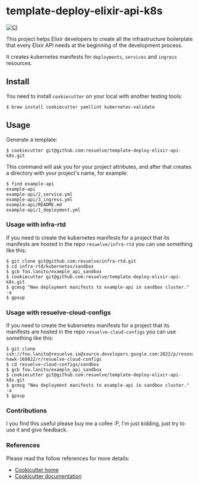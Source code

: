 # template-deploy-elixir-api-k8s

[![CI](https://github.com/resuelve/template-deploy-elixir-api-k8s/actions/workflows/ci.yml/badge.svg)](https://github.com/resuelve/template-deploy-elixir-api-k8s/actions/workflows/ci.yml)

This project helps Elixir developers to create all the infrastructure boilerplate that every Elixir API needs
at the beginning of the development process.

It creates kubernetes manifests for `deployments`, `services` and `ingress` resources.

## Install

You need to install `cookiecutter` on your local with another testing tools:

``` shell
$ brew install cookiecutter yamllint kubernetes-validate
```

## Usage

Generate a template:

``` shell
$ cookiecutter git@github.com:resuelve/template-deploy-elixir-api-k8s.git
```

This command will ask you for your project attributes, and after that
creates a directory with your project's name, for example:

``` shell
$ find example-api
example-api
example-api/2_service.yml
example-api/3_ingress.yml
example-api/README.md
example-api/1_deployment.yml
```

### Usage with infra-rtd

If you need to create the kubernetes manifests for a project that its manifests are hosted in the repo
`resuelve/infra-rtd` you can use something like this:

``` shell
$ git clone git@github.com:resuelve/infra-rtd.git
$ cd infra-rtd/kubernetes/sandbox
$ gcb foo.lanito/example_api_sandbox
$ cookiecutter git@github.com:resuelve/template-deploy-elixir-api-k8s.git
$ gcmsg "New deployment manifests to example-api in sandbox cluster." -a
$ gpsup
```

### Usage with resuelve-cloud-configs

If you need to create the kubernetes manifests for a project that its manifests are hosted in the repo
`resuelve-cloud-configs` you can use something like this:

``` shell
$ git clone ssh://foo.lanito@resuelve.io@source.developers.google.com:2022/p/resonant-hawk-169822/r/resuelve-cloud-configs
$ cd resuelve-cloud-configs/sandbox
$ gcb foo.lanito/example_api_sandbox
$ cookiecutter git@github.com:resuelve/template-deploy-elixir-api-k8s.git
$ gcmsg "New deployment manifests to example-api in sandbox cluster." -a
$ gpsup
```

### Contributions

I you find this useful please buy me a cofee :P, I'm just kidding, just try to use it and give feedback.

### References

Please read the follow references for more details:

* [Cookicutter home](https://github.com/cookiecutter/cookiecutter)
* [Cookicutter documentation](https://cookiecutter.readthedocs.io/en/stable/)